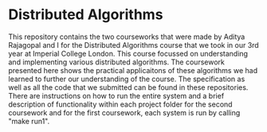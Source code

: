 # Distributed Algorithms
This repository contains the two courseworks that were made by Aditya Rajagopal and I for the Distributed Algorithms course that we took in our 3rd year at Imperial College London.
This course focussed on understanding and implementing various distributed algorithms.
The coursework presented here shows the practical applicaitons of these algorithms we had learned to further our understanding of the course.
The specification as well as all the code that we submitted can be found in these repositories.
There are instructions on how to run the entire system and a brief description of functionality within each project folder for the second coursework and for the first coursework, each system is run by calling "make run1".
